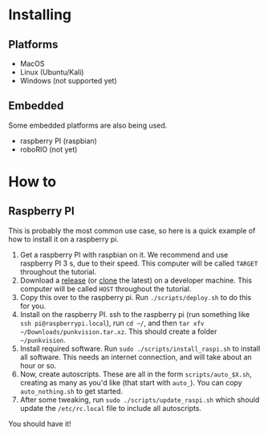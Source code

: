 
# Installing

## Platforms

  * MacOS
  * Linux (Ubuntu/Kali)
  * Windows (not supported yet)

## Embedded

Some embedded platforms are also being used.

  * raspberry PI (raspbian)
  * roboRIO (not yet)



# How to

## Raspberry PI

This is probably the most common use case, so here is a quick example of how to install it on a raspberry pi.

 1. Get a raspberry PI with raspbian on it. We recommend and use raspberry PI 3 s, due to their speed. This computer will be called `TARGET` throughout the tutorial.
 2. Download a [release](https://github.com/lnstempunks/PunkVision/releases) (or [clone](https://github.com/lnstempunks/PunkVision) the latest) on a developer machine. This computer will be called `HOST` throughout the tutorial.
 3. Copy this over to the raspberry pi. Run `./scripts/deploy.sh` to do this for you.
 4. Install on the raspberry PI. ssh to the raspberry pi (run something like `ssh pi@raspberrypi.local`), run `cd ~/`, and then `tar xfv ~/Downloads/punkvision.tar.xz`. This should create a folder `~/punkvision`.
 5. Install required software. Run `sudo ./scripts/install_raspi.sh` to install all software. This needs an internet connection, and will take about an hour or so.
 6. Now, create autoscripts. These are all in the form `scripts/auto_$X.sh`, creating as many as you'd like (that start with `auto_`). You can copy `auto_nothing.sh` to get started.
 7. After some tweaking, run `sudo ./scripts/update_raspi.sh` which should update the `/etc/rc.local` file to include all autoscripts.

You should have it!

